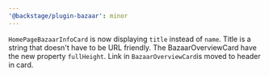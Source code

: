 ```yaml
---
'@backstage/plugin-bazaar': minor
---
```


`HomePageBazaarInfoCard` is now displaying `title` instead of `name`. Title is a string that doesn't have to be URL friendly.
The BazaarOverviewCard have the new property `fullHeight`. Link in `BazaarOverviewCard`is moved to header in card.
